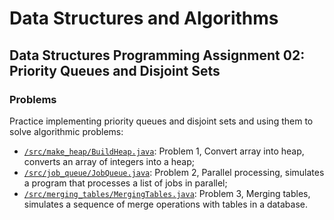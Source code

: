 # Data Structures and Algorithms
## Data Structures Programming Assignment 02: Priority Queues and Disjoint Sets
### Problems
Practice implementing priority queues and disjoint sets and using them to solve algorithmic problems:
* [`/src/make_heap/BuildHeap.java`](src/make_heap/BuildHeap.java): Problem 1, Convert array into heap, converts an array of integers into a heap;
* [`/src/job_queue/JobQueue.java`](src/job_queue/JobQueue.java): Problem 2, Parallel processing, simulates a program that processes a list of jobs in parallel;
* [`/src/merging_tables/MergingTables.java`](src/merging_tables/MergingTables.java): Problem 3, Merging tables, simulates a sequence of merge operations with tables in a database.
